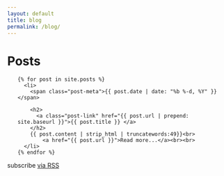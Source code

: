 ```yaml
---
layout: default
title: blog
permalink: /blog/
---
```



<h1 class="page-heading">Posts</h1>
<ul class="post-list">
    
    {% for post in site.posts %}
      <li>
        <span class="post-meta">{{ post.date | date: "%b %-d, %Y" }}</span>

        <h2>
          <a class="post-link" href="{{ post.url | prepend: site.baseurl }}">{{ post.title }} </a>
        </h2>
        {{ post.content | strip_html | truncatewords:49}}<br>
            <a href="{{ post.url }}">Read more...</a><br><br>
      </li>
    {% endfor %}

  </ul>

  <p class="rss-subscribe">subscribe <a href="{{ "/feed.xml" | prepend: site.baseurl }}">via RSS</a></p>


